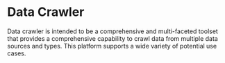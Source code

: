 # Data Crawler

Data crawler is intended to be a comprehensive and multi-faceted toolset that provides a comprehensive capability to crawl data from multiple data sources and types. This platform supports a wide variety of potential use cases.
